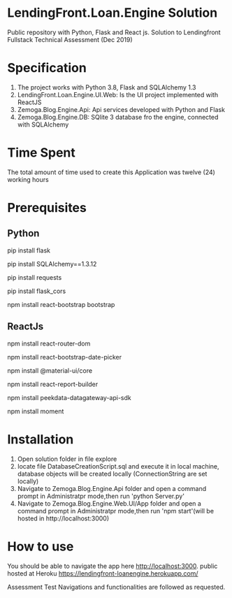 # LendingFront.Loan.Engine Solution
Public repository with Python, Flask and React js. Solution to Lendingfront Fullstack Technical Assessment (Dec 2019)

# Specification
1. The project works with Python 3.8, Flask and SQLAlchemy 1.3
2. LendingFront.Loan.Engine.UI.Web: Is the UI project implemented with ReactJS
3. Zemoga.Blog.Engine.Api: Api services developed with Python and Flask
4. Zemoga.Blog.Engine.DB: SQlite 3 database fro the engine, connected with SQLAlchemy


# Time Spent
The total amount of time used to create this Application was twelve (24) working hours

# Prerequisites
## Python
pip install flask

pip install SQLAlchemy==1.3.12

pip install requests

pip install flask_cors

npm install react-bootstrap bootstrap


## ReactJs
npm install react-router-dom

npm install react-bootstrap-date-picker

npm install @material-ui/core

npm install react-report-builder

npm install peekdata-datagateway-api-sdk

npm install moment


# Installation
1. Open solution folder in file explore
2. locate file DatabaseCreationScript.sql and execute it in local machine, database objects will be created locally (ConnectionString are set locally)
3. Navigate to Zemoga.Blog.Engine.Api folder and open a command prompt in Administratpr mode,then run 'python Server.py'
4. Navigate to Zemoga.Blog.Engine.Web.UI/App folder and open a command prompt in Administratpr mode,then run 'npm start'(will be hosted in http://localhost:3000)

# How to use
You should be able to navigate the app here <http://localhost:3000>.
public hosted at Heroku <https://lendingfront-loanengine.herokuapp.com/>


Assessment Test Navigations and functionalities are followed as requested. 
